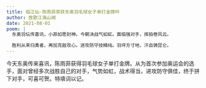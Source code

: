 ```yaml
---
title: 临江仙·陈雨菲荣获东奥羽毛球女子单打金牌吟
author: 放歌江海山阙
date: 2021-08-01
poem: |
  东奥羽坛传喜讯，小菲如愿封神。今朝决战气如虹。面临强对手，挥拍卷风云。

  胜利从来归勇者，再加克敌攻心。进攻防守技精纯。羽坪方寸地，汗血铸昆仑。
---
```


今天东奥传来喜讯，陈雨菲获得羽毛球女子单打金牌。从为首次参加奥运会的选手，面对曾经多次战胜自己的对手，气势如虹，战术得当，进攻防守俱佳，终于拼下对手，可喜可贺。特填词以记。
